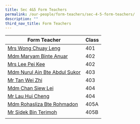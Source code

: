 ```yaml
---
title: Sec 4&5 Form Teachers
permalink: /our-people/form-teachers/sec-4-5-form-teachers/
description: ""
third_nav_title: Form Teachers
---
```

| Form Teacher | Class| 
| -------- | -------- | 
|[Mrs Wong Chuay Leng](mailto:wong_chuay_leng@schools.gov.sg)|401
|[Mdm Maryam Binte Anuar](mailto:maryam_anuar@schools.gov.sg)|402
|[Mrs Lee Pei Kee](mailto:chin_pei_kee@schools.gov.sg)|402
|[Mdm Nurul Ain Bte Abdul Sukor](mailto:nurul_ain_ab_sukor@schools.gov.sg)|403
|[Mr Tan Wei Zhi](mailto:tan_wei_zhi@schools.gov.sg)|403
|[Mdm Chan Siew Lei](mailto:chan_siew_lei@schools.gov.sg)|404
|[Mr Lau Hui Cheng](mailto:lau_hui_cheng@schools.gov.sg)|404
|[Mdm Rohasliza Bte Rohmadon](mailto:rohasliza_rohmadon@schools.gov.sg)|405A
|[Mr Sidek Bin Terimoh](mailto:sidek_b_terimoh@schools.gov.sg)|405B
||